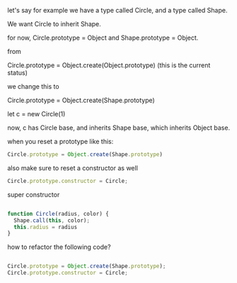 let's say for example we have a type called Circle, and a type called Shape.

We want Circle to inherit Shape.

for now, Circle.prototype = Object and Shape.prototype = Object.

from

Circle.prototype = Object.create(Object.prototype)
(this is the current status)

we change this to

Circle.prototype = Object.create(Shape.prototype)

let c = new Circle(1)

now, c has Circle base, and inherits Shape base, which inherits Object base.

when you reset a prototype like this:

```JavaScript
Circle.prototype = Object.create(Shape.prototype)

```

also make sure to reset a constructor as well

```JavaScript
Circle.prototype.constructor = Circle;
```

super constructor

```JavaScript

function Circle(radius, color) {
  Shape.call(this, color);
  this.radius = radius
}

```

how to refactor the following code?

```JavaScript

Circle.prototype = Object.create(Shape.prototype);
Circle.prototype.constructor = Circle;

```
